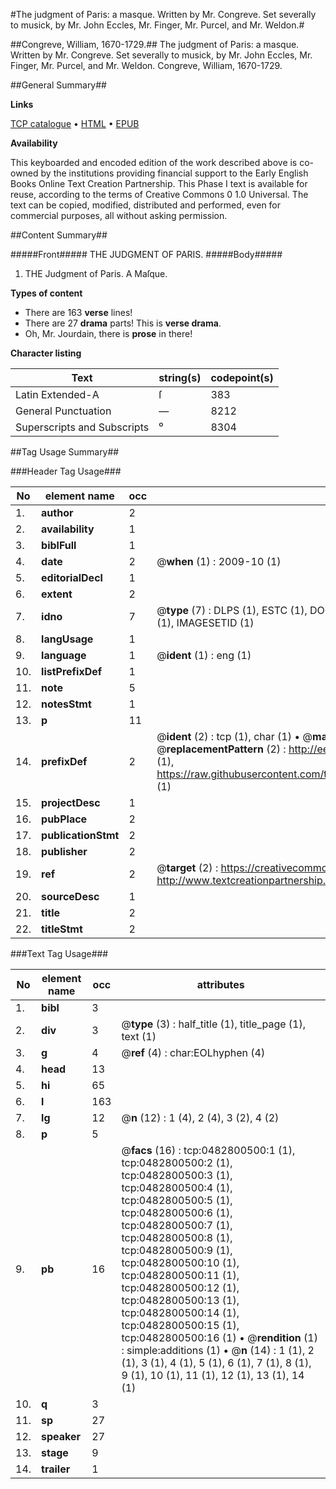 #The judgment of Paris: a masque. Written by Mr. Congreve. Set severally to musick, by Mr. John Eccles, Mr. Finger, Mr. Purcel, and Mr. Weldon.#

##Congreve, William, 1670-1729.##
The judgment of Paris: a masque. Written by Mr. Congreve. Set severally to musick, by Mr. John Eccles, Mr. Finger, Mr. Purcel, and Mr. Weldon.
Congreve, William, 1670-1729.

##General Summary##

**Links**

[TCP catalogue](http://www.ota.ox.ac.uk/tcp/)  • 
[HTML](http://tei.it.ox.ac.uk/tcp/Texts-HTML/free/004/004896038.html)  • 
[EPUB](http://tei.it.ox.ac.uk/tcp/Texts-EPUB/free/004/004896038.epub)

**Availability**

This keyboarded and encoded edition of the
	       work described above is co-owned by the institutions
	       providing financial support to the Early English Books
	       Online Text Creation Partnership. This Phase I text is
	       available for reuse, according to the terms of Creative
	       Commons 0 1.0 Universal. The text can be copied,
	       modified, distributed and performed, even for
	       commercial purposes, all without asking permission.


##Content Summary##

#####Front#####
THE JUDGMENT OF PARIS.
#####Body#####

1. THE Judgment of Paris. A Maſque.

**Types of content**

  * There are 163 **verse** lines!
  * There are 27 **drama** parts! This is **verse drama**.
  * Oh, Mr. Jourdain, there is **prose** in there!

**Character listing**


|Text|string(s)|codepoint(s)|
|---|---|---|
|Latin Extended-A|ſ|383|
|General Punctuation|—|8212|
|Superscripts             and Subscripts|⁰|8304|

##Tag Usage Summary##

###Header Tag Usage###

|No|element name|occ|attributes|
|---|---|---|---|
|1.|__author__|2||
|2.|__availability__|1||
|3.|__biblFull__|1||
|4.|__date__|2| @__when__ (1) : 2009-10 (1)|
|5.|__editorialDecl__|1||
|6.|__extent__|2||
|7.|__idno__|7| @__type__ (7) : DLPS (1), ESTC (1), DOCNO (1), TCP (1), GALEDOCNO (1), CONTENTSET (1), IMAGESETID (1)|
|8.|__langUsage__|1||
|9.|__language__|1| @__ident__ (1) : eng (1)|
|10.|__listPrefixDef__|1||
|11.|__note__|5||
|12.|__notesStmt__|1||
|13.|__p__|11||
|14.|__prefixDef__|2| @__ident__ (2) : tcp (1), char (1)  •  @__matchPattern__ (2) : ([0-9\-]+):([0-9IVX]+) (1), (.+) (1)  •  @__replacementPattern__ (2) : http://eebo.chadwyck.com/downloadtiff?vid=$1&page=$2 (1), https://raw.githubusercontent.com/textcreationpartnership/Texts/master/tcpchars.xml#$1 (1)|
|15.|__projectDesc__|1||
|16.|__pubPlace__|2||
|17.|__publicationStmt__|2||
|18.|__publisher__|2||
|19.|__ref__|2| @__target__ (2) : https://creativecommons.org/publicdomain/zero/1.0/ (1), http://www.textcreationpartnership.org/docs/. (1)|
|20.|__sourceDesc__|1||
|21.|__title__|2||
|22.|__titleStmt__|2||


###Text Tag Usage###

|No|element name|occ|attributes|
|---|---|---|---|
|1.|__bibl__|3||
|2.|__div__|3| @__type__ (3) : half_title (1), title_page (1), text (1)|
|3.|__g__|4| @__ref__ (4) : char:EOLhyphen (4)|
|4.|__head__|13||
|5.|__hi__|65||
|6.|__l__|163||
|7.|__lg__|12| @__n__ (12) : 1 (4), 2 (4), 3 (2), 4 (2)|
|8.|__p__|5||
|9.|__pb__|16| @__facs__ (16) : tcp:0482800500:1 (1), tcp:0482800500:2 (1), tcp:0482800500:3 (1), tcp:0482800500:4 (1), tcp:0482800500:5 (1), tcp:0482800500:6 (1), tcp:0482800500:7 (1), tcp:0482800500:8 (1), tcp:0482800500:9 (1), tcp:0482800500:10 (1), tcp:0482800500:11 (1), tcp:0482800500:12 (1), tcp:0482800500:13 (1), tcp:0482800500:14 (1), tcp:0482800500:15 (1), tcp:0482800500:16 (1)  •  @__rendition__ (1) : simple:additions (1)  •  @__n__ (14) : 1 (1), 2 (1), 3 (1), 4 (1), 5 (1), 6 (1), 7 (1), 8 (1), 9 (1), 10 (1), 11 (1), 12 (1), 13 (1), 14 (1)|
|10.|__q__|3||
|11.|__sp__|27||
|12.|__speaker__|27||
|13.|__stage__|9||
|14.|__trailer__|1||
